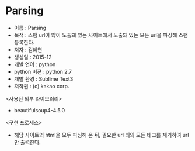 # Parsing
* 이름 : Parsing
* 목적 : 스팸 url이 많이 노출돼 있는 사이트에서 노출돼 있는 모든 url을 파싱해 스팸 등록한다.
* 저자 : 김혜연
* 생성일 : 2015-12
* 개발 언어 : python
* python 버젼 : python 2.7
* 개발 환경 : Sublime Text3
* 저작권 : (c) kakao corp.

<사용된 외부 라이브러리>
* beautifulsoup4-4.5.0

<구현 프로세스>
* 해당 사이트의 html을 모두 파싱해 온 뒤, 필요한 url 외의 모든 태그를 제거하여 url만 출력한다.